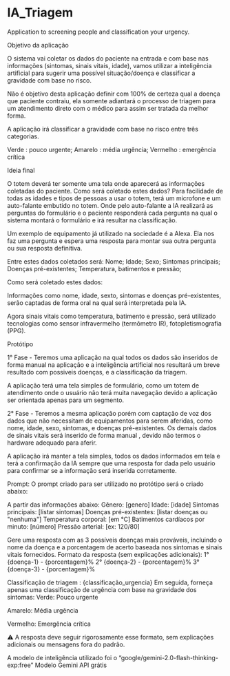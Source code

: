 # IA_Triagem
Application to screening people and classification your urgency.

Objetivo da aplicação

O sistema vai coletar os dados do paciente na entrada e com base nas informações (sintomas, sinais vitais, idade), vamos utilizar a inteligência artificial para sugerir uma possível situação/doença e classificar a gravidade com base no risco.

Não é objetivo desta aplicação definir com 100% de certeza qual a doença que paciente contraiu, ela somente adiantará o processo de triagem para um atendimento direto com o médico para assim ser tratada da melhor forma.

A aplicação irá classificar a gravidade com base no risco entre três categorias.


Verde : pouco urgente;
Amarelo : média urgência;
Vermelho : emergência crítica



Ideia final

O totem deverá ter somente uma tela onde aparecerá as informações coletadas do paciente.
Como será coletado estes dados?
Para facilidade de todas as idades e tipos de pessoas a usar o totem, terá um microfone e um auto-falante embutido no totem. Onde pelo auto-falante a IA realizará as perguntas do formulário e o paciente responderá cada pergunta na qual o sistema montará o formulário e irá resultar na classificação.

Um exemplo de equipamento já utilizado na sociedade é a Alexa. Ela nos faz uma pergunta e espera uma resposta para montar sua outra pergunta ou sua resposta definitiva.

Entre estes dados coletados será:
Nome;
Idade;
Sexo;
Sintomas principais;
Doenças pré-existentes;
Temperatura, batimentos e pressão;

Como será coletado estes dados:

Informações como nome, idade, sexto, sintomas e doenças pré-existentes, serão captadas de forma oral na qual será interpretada pela IA.

Agora sinais vitais como temperatura, batimento e pressão, será utilizado tecnologias como sensor infravermelho (termômetro IR), fotopletismografia (PPG).

Protótipo

1° Fase - Teremos uma aplicação na qual todos os dados são inseridos de forma manual na aplicação e a inteligência artificial nos resultará um breve resultado com possiveis doenças, e a classificação da triagem.

A aplicação terá uma tela simples de formulário, como um totem de atendimento onde o usuário não terá muita navegação devido a aplicação ser orientada apenas para um segmento.

2° Fase - Teremos a mesma aplicação porém com captação de voz dos dados que não necessitam de equipamentos para serem aferidas, como nome, idade, sexo, sintomas, e doenças pré-existentes. Os demais dados de sinais vitais será inserido de forma manual , devido não termos o hardware adequado para aferir.

A aplicação irá manter a tela simples, todos os dados informados em tela e terá a confirmação da IA sempre que uma resposta for dada pelo usuário para confirmar se a informação será inserida corretamente.


Prompt: O prompt criado para ser utilizado no protótipo será o criado abaixo:

A partir das informações abaixo:
Gênero: [genero]
Idade: [idade]
Sintomas principais: [listar sintomas]
Doenças pré-existentes: [listar doenças ou "nenhuma"]
Temperatura corporal: [em °C]
Batimentos cardíacos por minuto: [número]
Pressão arterial: [ex: 120/80]


Gere uma resposta com as 3 possíveis doenças mais prováveis, incluindo o nome da doença e a porcentagem de acerto baseada nos sintomas e sinais vitais fornecidos.
Formato da resposta (sem explicações adicionais):
1° {doença-1} - {porcentagem}%
 2° {doença-2} - {porcentagem}%
 3° {doença-3} - {porcentagem}%

Classificação de triagem : {classificação_urgencia}
Em seguida, forneça apenas uma classificação de urgência com base na gravidade dos sintomas:
Verde: Pouco urgente


Amarelo: Média urgência


Vermelho: Emergência crítica


⚠️ A resposta deve seguir rigorosamente esse formato, sem explicações adicionais ou mensagens fora do padrão.

A modelo de inteligência utilizado foi o “google/gemini-2.0-flash-thinking-exp:free”
Modelo Gemini API grátis


